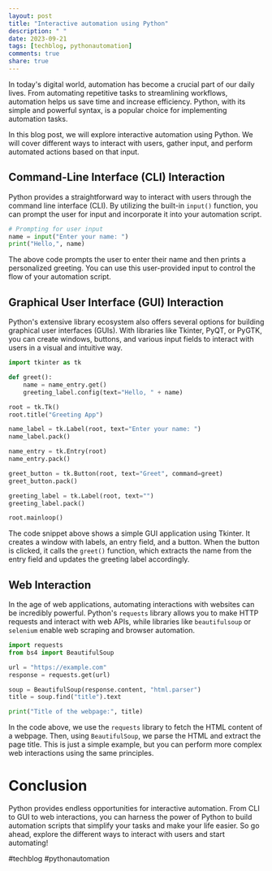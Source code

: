 ```yaml
---
layout: post
title: "Interactive automation using Python"
description: " "
date: 2023-09-21
tags: [techblog, pythonautomation]
comments: true
share: true
---
```


In today's digital world, automation has become a crucial part of our daily lives. From automating repetitive tasks to streamlining workflows, automation helps us save time and increase efficiency. Python, with its simple and powerful syntax, is a popular choice for implementing automation tasks.

In this blog post, we will explore interactive automation using Python. We will cover different ways to interact with users, gather input, and perform automated actions based on that input.

## Command-Line Interface (CLI) Interaction

Python provides a straightforward way to interact with users through the command line interface (CLI). By utilizing the built-in `input()` function, you can prompt the user for input and incorporate it into your automation script.

```python
# Prompting for user input
name = input("Enter your name: ")
print("Hello,", name)
```

The above code prompts the user to enter their name and then prints a personalized greeting. You can use this user-provided input to control the flow of your automation script.

## Graphical User Interface (GUI) Interaction

Python's extensive library ecosystem also offers several options for building graphical user interfaces (GUIs). With libraries like Tkinter, PyQT, or PyGTK, you can create windows, buttons, and various input fields to interact with users in a visual and intuitive way.

```python
import tkinter as tk

def greet():
    name = name_entry.get()
    greeting_label.config(text="Hello, " + name)

root = tk.Tk()
root.title("Greeting App")

name_label = tk.Label(root, text="Enter your name: ")
name_label.pack()

name_entry = tk.Entry(root)
name_entry.pack()

greet_button = tk.Button(root, text="Greet", command=greet)
greet_button.pack()

greeting_label = tk.Label(root, text="")
greeting_label.pack()

root.mainloop()
```

The code snippet above shows a simple GUI application using Tkinter. It creates a window with labels, an entry field, and a button. When the button is clicked, it calls the `greet()` function, which extracts the name from the entry field and updates the greeting label accordingly.

## Web Interaction

In the age of web applications, automating interactions with websites can be incredibly powerful. Python's `requests` library allows you to make HTTP requests and interact with web APIs, while libraries like `beautifulsoup` or `selenium` enable web scraping and browser automation.

```python
import requests
from bs4 import BeautifulSoup

url = "https://example.com"
response = requests.get(url)

soup = BeautifulSoup(response.content, "html.parser")
title = soup.find("title").text

print("Title of the webpage:", title)
```

In the code above, we use the `requests` library to fetch the HTML content of a webpage. Then, using `BeautifulSoup`, we parse the HTML and extract the page title. This is just a simple example, but you can perform more complex web interactions using the same principles.

# Conclusion

Python provides endless opportunities for interactive automation. From CLI to GUI to web interactions, you can harness the power of Python to build automation scripts that simplify your tasks and make your life easier. So go ahead, explore the different ways to interact with users and start automating! 

#techblog #pythonautomation